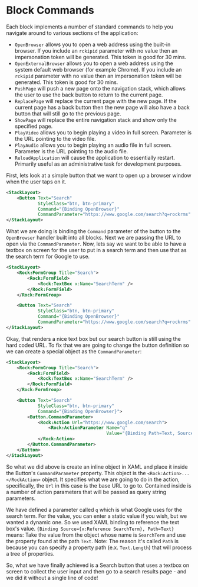 # Block Commands

Each block implements a number of standard commands to help you navigate around to various sections of the application:

* `OpenBrowser` allows you to open a web address using the built-in browser. If you include an `rckipid` parameter with no value then an impersonation token will be generated. This token is good for 30 mins.
* `OpenExternalBrowser` allows you to open a web address using the system default web browser \(for example Chrome\). If you include an `rckipid` parameter with no value then an impersonation token will be generated. This token is good for 30 mins.
* `PushPage` will push a new page onto the navigation stack, which allows the user to use the back button to return to the current page.
* `ReplacePage` will replace the current page with the new page. If the current page has a back button then the new page will also have a back button that will still go to the previous page.
* `ShowPage` will replace the entire navigation stack and show only the specified page.
* `PlayVideo` allows you to begin playing a video in full screen. Parameter is the URL pointing to the video file.
* `PlayAudio` allows you to begin playing an audio file in full screen. Parameter is the URL pointing to the audio file.
* `ReloadApplication` will cause the application to essentially restart. Primarily useful as an administrative task for development purposes.

First, lets look at a simple button that we want to open up a browser window when the user taps on it.

```xml
<StackLayout>
    <Button Text="Search"
            StyleClass="btn, btn-primary"
            Command="{Binding OpenBrowser}"
            CommandParameter="https://www.google.com/search?q=rockrms" />
</StackLayout>
```

What we are doing is binding the `Command` parameter of the button to the `OpenBrowser` handler built into all blocks. Next we are passing the URL to open via the `CommandParameter`. Now, lets say we want to be able to have a textbox on screen for the user to put in a search term and then use that as the search term for Google to use.

```xml
<StackLayout>
    <Rock:FormGroup Title="Search">
        <Rock:FormField>
            <Rock:TextBox x:Name="SearchTerm" />
        </Rock:FormField>
    </Rock:FormGroup>

    <Button Text="Search"
            StyleClass="btn, btn-primary"
            Command="{Binding OpenBrowser}"
            CommandParameter="https://www.google.com/search?q=rockrms" />
</StackLayout>
```

Okay, that renders a nice text box but our search button is still using the hard coded URL. To fix that we are going to change the button definition so we can create a special object as the `CommandParameter`:

```xml
<StackLayout>
    <Rock:FormGroup Title="Search">
        <Rock:FormField>
            <Rock:TextBox x:Name="SearchTerm" />
        </Rock:FormField>
    </Rock:FormGroup>

    <Button Text="Search"
            StyleClass="btn, btn-primary"
            Command="{Binding OpenBrowser}">
        <Button.CommandParameter>
            <Rock:Action Url="https://www.google.com/search">
                <Rock:ActionParameter Name="q"
                                      Value="{Binding Path=Text, Source={x:Reference SearchTerm}}" />
            </Rock:Action>
        </Button.CommandParameter>
    </Button>
</StackLayout>
```

So what we did above is create an inline object in XAML and place it inside the Button's `CommandParameter` property. This object is the `<Rock:Action>...</RockAction>` object. It specifies what we are going to do in the action, specifically, the `Url` in this case is the base URL to go to. Contained inside is a number of action parameters that will be passed as query string parameters.

We have defined a parameter called `q` which is what Google uses for the search term. For the value, you can enter a static value if you wish, but we wanted a dynamic one. So we used XAML binding to reference the text box's value. `{Binding Source={x:Reference SearchTerm}, Path=Text}` means: Take the value from the object whose name is `SearchTerm` and use the property found at the path `Text`. Note: The reason it's called `Path` is because you can specify a property path \(e.x. `Text.Length`\) that will process a tree of properties.

So, what we have finally achieved is a Search button that uses a textbox on screen to collect the user input and then go to a search results page - and we did it without a single line of code!

